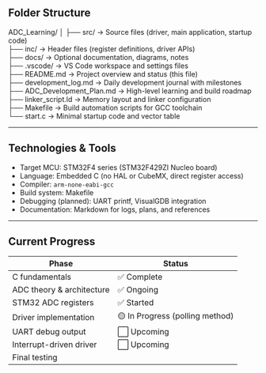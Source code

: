 ## Folder Structure

ADC_Learning/
│
├── src/           → Source files (driver, main application, startup code)  
├── inc/           → Header files (register definitions, driver APIs)  
├── docs/          → Optional documentation, diagrams, notes  
├── .vscode/       → VS Code workspace and settings files  
├── README.md      → Project overview and status (this file)  
├── development_log.md → Daily development journal with milestones  
├── ADC_Development_Plan.md → High-level learning and build roadmap  
├── linker_script.ld → Memory layout and linker configuration  
├── Makefile       → Build automation scripts for GCC toolchain  
└── start.c        → Minimal startup code and vector table  

---

## Technologies & Tools

- Target MCU: STM32F4 series (STM32F429ZI Nucleo board)  
- Language: Embedded C (no HAL or CubeMX, direct register access)  
- Compiler: `arm-none-eabi-gcc`  
- Build system: Makefile  
- Debugging (planned): UART printf, VisualGDB integration  
- Documentation: Markdown for logs, plans, and references  

---

## Current Progress

| Phase                     | Status       |
|---------------------------|--------------|
| C fundamentals            | ✅ Complete  |
| ADC theory & architecture | ✅ Ongoing   |
| STM32 ADC registers       | ✅ Started   |
| Driver implementation     | 🟡 In Progress (polling method) |
| UART debug output         | ⬜ Upcoming  |
| Interrupt-driven driver   | ⬜ Upcoming  |
| Final testing
